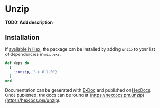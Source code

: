 # Unzip

**TODO: Add description**

## Installation

If [available in Hex](https://hex.pm/docs/publish), the package can be installed
by adding `unzip` to your list of dependencies in `mix.exs`:

```elixir
def deps do
  [
    {:unzip, "~> 0.1.0"}
  ]
end
```

Documentation can be generated with [ExDoc](https://github.com/elixir-lang/ex_doc)
and published on [HexDocs](https://hexdocs.pm). Once published, the docs can
be found at [https://hexdocs.pm/unzip](https://hexdocs.pm/unzip).

